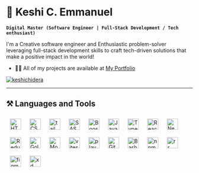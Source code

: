 <h1>🤖 Keshi C. Emmanuel</h1>

**`Digital Master (Software Engineer | Full-Stack Development / Tech enthusiast)`**

<p>
  I'm a Creative software engineer and Enthusiastic problem-solver leveraging full-stack development skills to craft tech-driven solutions that make a positive impact in the world!
</p>


- 👨‍💻 All of my projects are available at [My Portfolio](https://mke.vercel.app)
<p align="left"> <a href="https://twitter.com/keshichidera" target="blank"><img src="https://img.shields.io/twitter/follow/keshichidera?logo=twitter&style=for-the-badge" alt="keshichidera" /></a> </p>

---

## ⚒ Languages and Tools

<img align="left" alt="HTML" width="30px" style="padding:10px;" src="https://cdn.jsdelivr.net/gh/devicons/devicon/icons/html5/html5-plain.svg" />
<img align="left" alt="CSS" width="30px" style="padding:10px;" src="https://cdn.jsdelivr.net/gh/devicons/devicon/icons/css3/css3-plain.svg" />
<img align="left" alt="tailwindCSS" width="30px" style="padding:10px;" src="https://cdn.jsdelivr.net/gh/devicons/devicon@latest/icons/tailwindcss/tailwindcss-original.svg" />
<img  align="left" alt="SASS" width="30px" style="padding:10px;" src="https://cdn.jsdelivr.net/gh/devicons/devicon@latest/icons/sass/sass-original.svg" />
<img align="left" alt="Boostrap" width="30px" style="padding:10px;" src="https://cdn.jsdelivr.net/gh/devicons/devicon@latest/icons/bootstrap/bootstrap-original.svg" />
<img align="left" alt="JavaScript" width="30px" style="padding:10px;" src="https://cdn.jsdelivr.net/gh/devicons/devicon/icons/javascript/javascript-plain.svg" />
<img align="left" alt="TypeScript" width="30px" style="padding:10px;" src="https://cdn.jsdelivr.net/gh/devicons/devicon/icons/typescript/typescript-plain.svg" />
<img align="left" alt="React" width="30px" style="padding:10px;" src="https://cdn.jsdelivr.net/gh/devicons/devicon/icons/react/react-original.svg" />
<img  align="left" alt="NextJS" width="30px" style="padding:10px;" src="https://cdn.jsdelivr.net/gh/devicons/devicon@latest/icons/nextjs/nextjs-original.svg" />
<img  align="left" alt="Redux" width="30px" style="padding:10px;"  src="https://cdn.jsdelivr.net/gh/devicons/devicon@latest/icons/redux/redux-original.svg" />
<img  align="left" alt="Golang" width="30px" style="padding:10px;" src="https://cdn.jsdelivr.net/gh/devicons/devicon@latest/icons/go/go-original-wordmark.svg" />
<img align="left" alt="MonogDB" width="30px" style="padding:10px;" src="https://cdn.jsdelivr.net/gh/devicons/devicon@latest/icons/mongodb/mongodb-original.svg" />
<img  align="left" alt="vitest" width="30px" style="padding:10px;" src="https://cdn.jsdelivr.net/gh/devicons/devicon@latest/icons/vitest/vitest-original.svg" />
<img  align="left" alt="playwright" width="30px" style="padding:10px;" src="https://cdn.jsdelivr.net/gh/devicons/devicon@latest/icons/playwright/playwright-original.svg" />
<img alt="Github" align="left" width="30px" style="padding:10px;"  src="https://cdn.jsdelivr.net/gh/devicons/devicon@latest/icons/github/github-original.svg" />
<img align="left" alt="Bash" width="30px" style="padding:10px;" src="https://cdn.jsdelivr.net/gh/devicons/devicon/icons/bash/bash-original.svg" />
<img  align="left" alt="npm" width="30px" style="padding:10px;" src="https://cdn.jsdelivr.net/gh/devicons/devicon@latest/icons/npm/npm-original-wordmark.svg" />
<img  align="left" alt="rr" width="30px" style="padding:10px;" src="https://cdn.jsdelivr.net/gh/devicons/devicon@latest/icons/reactrouter/reactrouter-original.svg" />
<img  align="left" alt="figma" width="30px" style="padding:10px;" src="https://cdn.jsdelivr.net/gh/devicons/devicon@latest/icons/figma/figma-original.svg" />
<img align="left" alt="xd" width="30px" style="padding:10px;" src="https://cdn.jsdelivr.net/gh/devicons/devicon@latest/icons/xd/xd-original.svg" />


